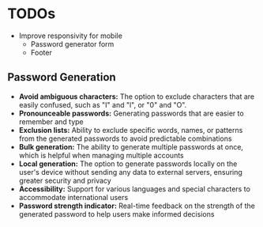 # TODOs

- Improve responsivity for mobile
  - Password generator form
  - Footer

## Password Generation

- **Avoid ambiguous characters:** The option to exclude characters that are easily confused, such as "I" and "l", or "0" and "O".
- **Pronounceable passwords:** Generating passwords that are easier to remember and type
- **Exclusion lists:** Ability to exclude specific words, names, or patterns from the generated passwords to avoid predictable combinations
- **Bulk generation:** The ability to generate multiple passwords at once, which is helpful when managing multiple accounts
- **Local generation:** The option to generate passwords locally on the user's device without sending any data to external servers, ensuring greater security and privacy
- **Accessibility:** Support for various languages and special characters to accommodate international users
- **Password strength indicator:** Real-time feedback on the strength of the generated password to help users make informed decisions
